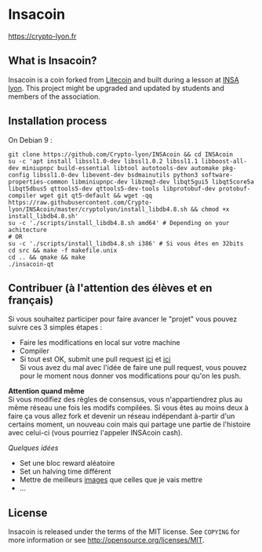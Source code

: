 Insacoin
================================

https://crypto-lyon.fr

What is Insacoin?
----------------

Insacoin is a coin forked from [Litecoin](https://github.com/litecoin-project/litecoin) and built during a lesson at [INSA lyon](https://www.insa-lyon.fr/). This project might be upgraded and updated by students and members of the association. 

Installation process
--------------------
On Debian 9 :
```
git clone https://github.com/Crypto-lyon/INSAcoin && cd INSAcoin
su -c 'apt install libssl1.0-dev libssl1.0.2 libssl1.1 libboost-all-dev miniupnpc build-essential libtool autotools-dev automake pkg-config libssl1.0-dev libevent-dev bsdmainutils python3 software-properties-common libminiupnpc-dev libzmq3-dev libqt5gui5 libqt5core5a libqt5dbus5 qttools5-dev qttools5-dev-tools libprotobuf-dev protobuf-compiler wget git qt5-default && wget -qq https://raw.githubusercontent.com/Crypto-lyon/INSAcoin/master/cryptolyon/install_libdb4.8.sh && chmod +x install_libdb4.8.sh'
su -c './scripts/install_libdb4.8.sh amd64' # Depending on your achitecture
# OR
su -c './scripts/install_libdb4.8.sh i386' # Si vous êtes en 32bits
cd src && make -f makefile.unix
cd .. && qmake && make
./insacoin-qt
```

Contribuer (à l'attention des élèves et en français)
----------------------------------------------------
Si vous souhaitez participer pour faire avancer le "projet" vous pouvez suivre ces 3 simples étapes :  
- Faire les modifications en local sur votre machine
- Compiler
- Si tout est OK, submit une pull request [ici](https://help.github.com/articles/creating-a-pull-request/) et [ici](https://hisham.hm/2016/01/01/how-to-make-a-pull-request-on-github-a-quick-tutorial/)  
Si vous avez du mal avec l'idée de faire une pull request, vous pouvez pour le moment nous donner vos modifications pour qu'on les push.  

**__Attention quand même__**  
Si vous modifiez des règles de consensus, vous n'appartiendrez plus au même réseau une fois les modifs compilées. Si vous êtes au moins deux à faire ça vous allez fork et devenir un réseau indépendant à-partir d'un certains moment, un nouveau coin mais qui partage une partie de l'histoire avec celui-ci (vous pourriez l'appeler INSAcoin cash).

*_Quelques idées_*
- Set une bloc reward aléatoire
- Set un halving time différent
- Mettre de meilleurs [images](https://github.com/Crypto-lyon/INSAcoin/tree/master/src/qt/res/images) que celles que je vais mettre
- ...

License
-------

Insacoin is released under the terms of the MIT license. See `COPYING` for more
information or see http://opensource.org/licenses/MIT.

